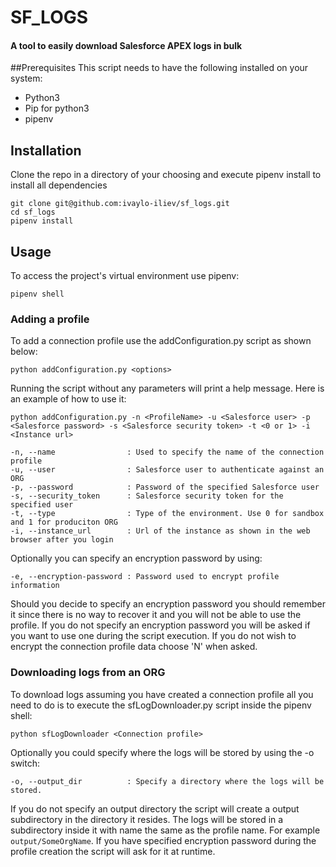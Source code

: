 # SF_LOGS
#### A tool to easily download Salesforce APEX logs in bulk

##Prerequisites
This script needs to have the following installed on your system:
* Python3
* Pip for python3
* pipenv

## Installation
Clone the repo in a directory of your choosing and execute pipenv install to install all dependencies

```
git clone git@github.com:ivaylo-iliev/sf_logs.git
cd sf_logs
pipenv install
```

## Usage
To access the project's virtual environment use pipenv:
```
pipenv shell
```
### Adding a profile
To add a connection profile use the addConfiguration.py script as shown below:
```
python addConfiguration.py <options>
```
Running the script without any parameters will print a help message. Here is an example of how to use it:
```
python addConfiguration.py -n <ProfileName> -u <Salesforce user> -p <Salesforce password> -s <Salesforce security token> -t <0 or 1> -i <Instance url>
```
```
-n, --name                : Used to specify the name of the connection profile
-u, --user                : Salesforce user to authenticate against an ORG
-p, --password            : Password of the specified Salesforce user
-s, --security_token      : Salesforce security token for the specified user
-t, --type                : Type of the environment. Use 0 for sandbox and 1 for produciton ORG
-i, --instance_url        : Url of the instance as shown in the web browser after you login
```
Optionally you can specify an encryption password by using:
```
-e, --encryption-password : Password used to encrypt profile information 
```
Should you decide to specify an encryption password you should remember it since there is no way to recover it and you will not be able to use the profile. If you do not specify an encryption password you will be asked if you want to use one during the script execution. If you do not wish to encrypt the connection profile data choose 'N' when asked.

### Downloading logs from an ORG
To download logs assuming you have created a connection profile all you need to do is to execute the sfLogDownloader.py script inside the pipenv shell:
```
python sfLogDownloader <Connection profile>
```
Optionally you could specify where the logs will be stored by using the -o switch:
```
-o, --output_dir          : Specify a directory where the logs will be stored.
```
If you do not specify an output directory the script will create a output subdirectory in the directory it resides. The logs will be stored in a subdirectory inside it with name the same as the profile name. For example `output/SomeOrgName`. If you have specified encryption password during the profile creation the script will ask for it at runtime.
 
